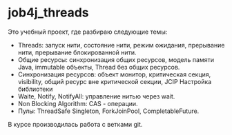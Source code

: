 # job4j_threads

Это учебный проект, где разбираю следующие темы:

*  Threads: запуск нити, состояние нити, режим ожидания, прерывание нити, прерывание блокированной нити.
*  Общие ресурсы: синхронизация общих ресурсов, модель памяти Java, immutable объекты, Thread без общих ресурсов.
*  Синхронизация ресурсов: объект монитор, критическая секция, visibility, общий ресурс вне критической секции, JCIP Настройка библиотеки
*  Waite, Notify, NotifyAll: управление нитью через wait.
*  Non Blocking Algorithm: CAS - операции.
*  Пулы: ThreadSafe Singleton, ForkJoinPool, CompletableFuture.

В курсе производилась работа с ветками git.